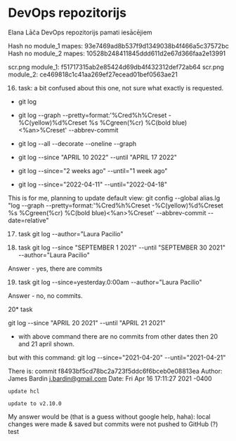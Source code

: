 # DevOps repozitorijs
Elana Lāča DevOps repozitorijs pamati iesācējiem


Hash no module_1 mapes: 93e7469ad8b537f9d1349038b4f466a5c37572bc
Hash no module_2 mapes: 10528b248411845ddd611d2e67d366faa2e13991


scr.png module_1: f51717315ab2e85424d69db4f432312def72ab64
scr.png module_2: ce469818c1c41aa269ef27ecead01bef0563ae21




16. task: a bit confused about this one, not sure what exactly is requested. 


- git log
- git log --graph --pretty=format:'%Cred%h%Creset -%C(yellow)%d%Creset %s %Cgreen(%cr) %C(bold blue)<%an>%Creset' --abbrev-commit
- git log --all --decorate --oneline --graph


- git log --since "APRIL 10 2022" --until "APRIL  17 2022"
- git log --since="2 weeks ago" --until="1 week ago" 
- git log --since="2022-04-11" --until="2022-04-18" 


This is for me, planning to update default view:
git config --global alias.lg "log --graph --pretty=format:'%Cred%h%Creset -%C(yellow)%d%Creset %s %Cgreen(%cr) %C(bold blue)<%an>%Creset' --abbrev-commit --date=relative"

17. task
git log --author="Laura Pacilio"

18. task
git log --since "SEPTEMBER 1 2021" --until "SEPTEMBER 30 2021" --author="Laura Pacilio"

Answer - yes, there are commits

19. task
git log --since=yesterday.0:00am --author="Laura Pacilio"

Answer - no, no commits.

20* task

git log --since "APRIL 20 2021" --until "APRIL  21 2021"
- with above command there are no commits from other dates then 20 and 21 april shown.

but with this command:
git log --since="2021-04-20" --until="2021-04-21"

There is: 
commit f8493bf5cd78bc2a723f5ddc6f6bceb0e08813ea
Author: James Bardin <j.bardin@gmail.com>
Date:   Fri Apr 16 17:11:27 2021 -0400

    update hcl
    
    update to v2.10.0




My answer would be (that is a guess without google help, haha): local changes were made & saved but commits were not pushed to GitHub (?)
test